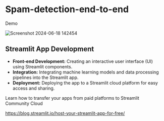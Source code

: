 # Spam-detection-end-to-end

Demo

![Screenshot 2024-06-18 142454](https://github.com/Pruthvik-Machhi/Spam-detection-end-to-end/assets/156055812/1a4ffd14-4ac9-4a2e-8795-7e552c7f543b)

##  Streamlit App Development

- **Front-end Development:** Creating an interactive user interface (UI) using Streamlit components.
- **Integration:** Integrating machine learning models and data processing pipelines into the Streamlit app.
- **Deployment:** Deploying the app to a Streamlit cloud platform  for easy access and sharing.


Learn how to transfer your apps from paid platforms to Streamlit Community Cloud

https://blog.streamlit.io/host-your-streamlit-app-for-free/
